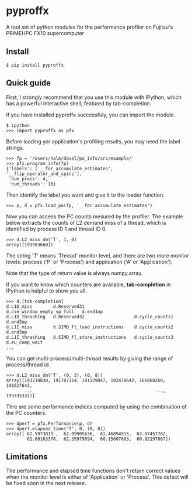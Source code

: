 # pyproffx

A tool set of python modules for the performance profiler on
Fujitsu's PRIMEHPC FX10 supercomputer

## Install

    $ pip install pyproffx

## Quick guide

First, I strongly recommend that you use this module with
IPython, which has a powerful interactive shell, featured by
tab-completion.

If you have installed pyproffx successfuly, you can import
the module.

    $ ipython
    >>> import pyproffx as pfx

Before loading yor application's profiling results, you may need
the label strings.

    >>> fp = '/Users/halm/devel/pa_info/src/example/'
    >>> pfx.program_info(fp)
    {'labels': ['__for_accumulate_estimates', '__flip_operator_and_spins'],
     'num_procs': 4,
     'num_threads': 16}

Then identify the label you want and give it to the loader
function.

    >>> p, d = pfx.load_pa(fp, '__for_accumulate_estimates')

Now you can access the PC counts mesured by the profiler.
The example below extracts the counts of L2 demand miss of
a thread, which is identified by process ID 1 and thread ID 0.

    >>> d.L2_miss_dm('T', 1, 0)
    array([193983660])

The string 'T' means 'Thread' monitor level, and there are two
more monitor levels: process ('P' or 'Process') and
application ('A' or 'Application').

Note that the type of return value is always numpy.array.


If you want to know which counters are available,
**tab-completion** in IPython is helpful to show you all.

    >>> d.[tab-completion]
    d.L1D_miss        d.Reserved31                   d.cse_window_empty_sp_full   d.end1op
    d.L1D_thrashing   d.Reserved32                   d.cycle_counts1              d.end2op
    d.L1I_miss        d.SIMD_fl_load_instructions    d.cycle_counts2              d.end3op
    d.L1I_thrashing   d.SIMD_fl_store_instructions   d.cycle_counts3              d.eu_comp_wait
    ...

You can get multi-process/multi-thread results by giving the
range of process/thread id.

    >>> d.L2_miss_dm('T', (0, 3), (0, 8))
    array([193234830, 191787314, 191129047, 192478642, 166060260, 191627643,
           ...                                               ..., 193335331)]

Thre are some performance indices computed by using the
combination of the PC counters.

    >>> dperf = pfx.Performance(p, d)
    >>> dperf.elapsed_time('T', 0, (0, 8))
    array([ 62.5973813 ,  62.09905636,  61.46894915,  62.87457782,
            61.68163378,  62.35979694,  60.15607663,  60.92197067])


## Limitations

The performance and elapsed time functions don't return correct
values when the monitor level is either of 'Application' or
'Process'. This defect will be fixed soon in the next release.
